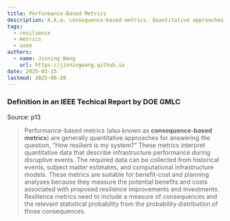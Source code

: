```yaml
---
title: Performance-Based Metrics
description: A.k.a. consequence-based metrics. Quantitative approaches for assessing system resilience.
tags:
  - resilience
  - metrics
  - ieee
authors:
  - name: Jinning Wang
    url: https://jinningwang.github.io
date: 2025-03-15
lastmod: 2025-06-20
---
```


### Definition in an IEEE Techical Report by DOE GMLC

Source: <d-cite key="chiu2020resilience"></d-cite> p13

> Performance-based metrics (also known as **consequence-based metrics**) are generally quantitative approaches for answering the question, “How resilient is my system?”
> These metrics interpret quantitative data that describe infrastructure performance during disruptive events.
> The required data can be collected from historical events, subject matter estimates, and computational infrastructure models.
> These metrics are suitable for benefit-cost and planning analyses because they measure the potential benefits and costs associated with proposed resilience improvements and investments.
> Resilience metrics need to include a measure of consequences and the relevant statistical probability from the probability distribution of those consequences.
